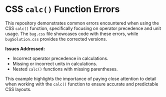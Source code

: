 # CSS `calc()` Function Errors

This repository demonstrates common errors encountered when using the CSS `calc()` function, specifically focusing on operator precedence and unit usage.  The `bug.css` file showcases code with these errors, while `bugSolution.css` provides the corrected versions.

**Issues Addressed:**

* Incorrect operator precedence in calculations.
* Missing or incorrect units in calculations.
* Nested `calc()` functions with missing parentheses.

This example highlights the importance of paying close attention to detail when working with the `calc()` function to ensure accurate and predictable CSS layouts.